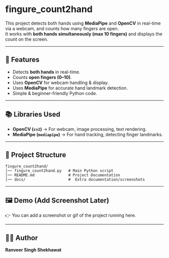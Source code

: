 # fingure_count2hand

This project detects both hands using **MediaPipe** and **OpenCV** in real-time via a webcam, and counts how many fingers are open.  
It works with **both hands simultaneously (max 10 fingers)** and displays the count on the screen.

---

## 🚀 Features
- Detects **both hands** in real-time.  
- Counts **open fingers (0–10)**.  
- Uses **OpenCV** for webcam handling & display.  
- Uses **MediaPipe** for accurate hand landmark detection.  
- Simple & beginner-friendly Python code.  

---


## 📚 Libraries Used

- **OpenCV (`cv2`)** → For webcam, image processing, text rendering.  
- **MediaPipe (`mediapipe`)** → For hand tracking, detecting finger landmarks.  

---

## 📂 Project Structure
```
fingure_count2hand/
│── fingure_count2hand.py   # Main Python script
│── README.md               # Project Documentation
│── docs/                   #  Extra documentation/screenshots
```

---

## 🖼️ Demo (Add Screenshot Later)
👉 You can add a screenshot or gif of the project running here.

---

## 👨‍💻 Author
**Ranveer Singh Shekhawat**
